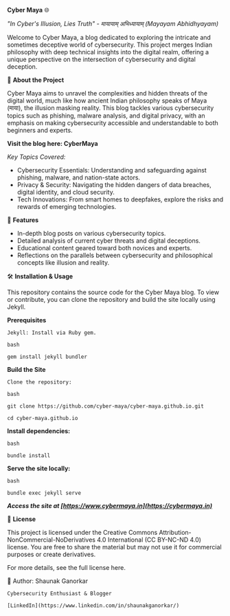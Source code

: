 **Cyber Maya** 🌐

*"In Cyber's Illusion, Lies Truth" - मायायाम् अभिध्यायाम् (Mayayam Abhidhyayam)*

Welcome to Cyber Maya, a blog dedicated to exploring the intricate and sometimes deceptive world of cybersecurity. This project merges Indian philosophy with deep technical insights into the digital realm, offering a unique perspective on the intersection of cybersecurity and digital deception.

📖 **About the Project**

Cyber Maya aims to unravel the complexities and hidden threats of the digital world, much like how ancient Indian philosophy speaks of Maya (माया), the illusion masking reality. This blog tackles various cybersecurity topics such as phishing, malware analysis, and digital privacy, with an emphasis on making cybersecurity accessible and understandable to both beginners and experts.

**Visit the blog here: CyberMaya**

*Key Topics Covered:*
- Cybersecurity Essentials: Understanding and safeguarding against phishing, malware, and nation-state actors.
- Privacy & Security: Navigating the hidden dangers of data breaches, digital identity, and cloud security.
- Tech Innovations: From smart homes to deepfakes, explore the risks and rewards of emerging technologies.

🚀 **Features**
- In-depth blog posts on various cybersecurity topics.
- Detailed analysis of current cyber threats and digital deceptions.
- Educational content geared toward both novices and experts.
- Reflections on the parallels between cybersecurity and philosophical concepts like illusion and reality.

🛠️ **Installation & Usage**

  This repository contains the source code for the Cyber Maya blog. To view or contribute, you can clone the repository and build the site locally using Jekyll.

**Prerequisites**

    Jekyll: Install via Ruby gem.

    bash

    gem install jekyll bundler

**Build the Site**

    Clone the repository:

    bash

    git clone https://github.com/cyber-maya/cyber-maya.github.io.git

    cd cyber-maya.github.io

**Install dependencies:**

    bash

    bundle install

**Serve the site locally:**

    bash

    bundle exec jekyll serve

***Access the site at [https://www.cybermaya.in](https://cybermaya.in)***

📜 **License**

This project is licensed under the Creative Commons Attribution-NonCommercial-NoDerivatives 4.0 International (CC BY-NC-ND 4.0) license. You are free to share the material but may not use it for commercial purposes or create derivatives.

For more details, see the full license here.

👤 Author: 
    Shaunak Ganorkar
    
    Cybersecurity Enthusiast & Blogger
    
    [LinkedIn](https://www.linkedin.com/in/shaunakganorkar/)

